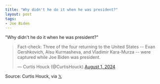 ```yaml
---
title: "Why didn't he do it when he was president?"
layout: post
tags:
- Joe Biden
---
```


"Why didn't he do it when he was president?"

<blockquote class="twitter-tweet"><p lang="en" dir="ltr">Fact-check: Three of the four returning to the United States -- Evan Gershkovich, Alsu Kurmasheva, and Vladimir Kara-Murza -- were captured while Joe Biden was president.</p>&mdash; Curtis Houck (@CurtisHouck) <a href="https://twitter.com/CurtisHouck/status/1819054608540749987?ref_src=twsrc%5Etfw">August 1, 2024</a></blockquote> <script async src="https://platform.twitter.com/widgets.js" charset="utf-8"></script>

Source: Curtis Houck, via [𝕏](https://x.com)
